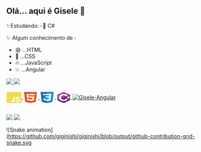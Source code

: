 ## Olá... aqui é Gisele 👋

✨Estudando:
 -👻 C#
 
 ✨ Algum conhecimento de :
- 😄   ...HTML
- 🦋 ...CSS
- 🔥 ...JavaScript
- 💥 ...Angular

<div>
  <a href="https://https://github.com/giginishi">
  <img height="180em" src="https://github-readme-stats.vercel.app/api?username=giginishi&show_icons=true&theme=synthwave&include_all_commits=true&count_private=true"/>
  <img height="180em" src="https://github-readme-stats.vercel.app/api/top-langs/?username=giginishi&layout=compact&langs_count=16&theme=dark"/>
</div>
  
  <div style="display: inline_block"><br>
  <img align="center" alt="Gisele-Js" height="30" width="40" src="https://raw.githubusercontent.com/devicons/devicon/master/icons/javascript/javascript-plain.svg">  
  <img align="center" alt="Gisele-HTML" height="30" width="40" src="https://raw.githubusercontent.com/devicons/devicon/master/icons/html5/html5-original.svg">
  <img align="center" alt="Gisele-CSS" height="30" width="40" src="https://raw.githubusercontent.com/devicons/devicon/master/icons/css3/css3-original.svg">
  <img align="center" alt="Gisele-Csharp" height="30" width="40" src="https://raw.githubusercontent.com/devicons/devicon/master/icons/csharp/csharp-original.svg">
  <img align="center" alt="Gisele-Angular" height="30" width="40" src="https://img.shields.io/badge/Angular-DD0031?style=for-the-badge&logo=angular&logoColor=white">  
</div>
  
  ##
  
  <div>   	
 <a href="https://discord.gg/SB49vsz3" target="_blank"><img src="https://img.shields.io/badge/Discord-7289DA?style=for-the-badge&logo=discord&logoColor=white" target="_blank"></a> 
  <a href = "mailto:giselehorii@gmail.com"><img src="https://img.shields.io/badge/Gmail-D14836?style=for-the-badge&logo=gmail&logoColor=white" target="_blank"></a>  
</div>
  
  ![Snake animation](https://github.com/giginishi/giginishi/blob/output/github-contribution-grid-snake.svg
  
  
